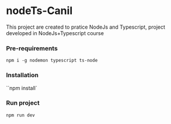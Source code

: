 # nodeTs-Canil
This project are created to pratice NodeJs and Typescript, project developed in NodeJs+Typescript course


### Pre-requirements
`npm i -g nodemon typescript ts-node`

### Installation
``npm install`

### Run project
`npm run dev`